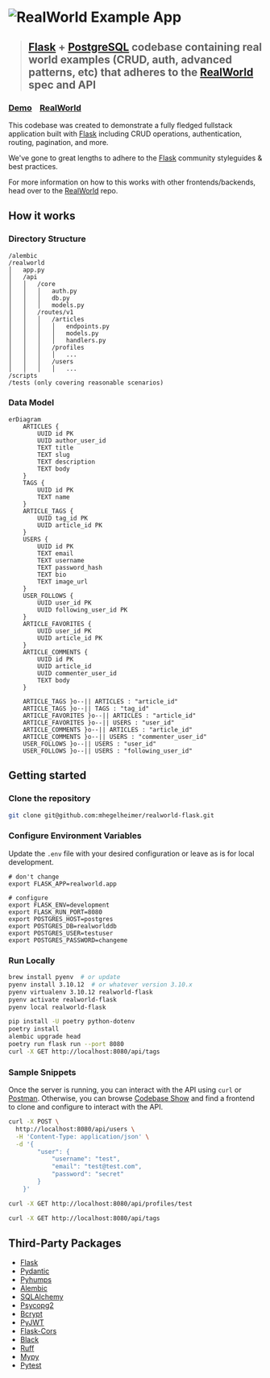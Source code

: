 # ![RealWorld Example App](logo.png)

> ## [Flask](https://flask.palletsprojects.com) + [PostgreSQL](https://www.postgresql.org) codebase containing real world examples (CRUD, auth, advanced patterns, etc) that adheres to the [RealWorld](https://github.com/gothinkster/realworld) spec and API

### [Demo](https://demo.realworld.io/)&nbsp;&nbsp;&nbsp;&nbsp;[RealWorld](https://github.com/gothinkster/realworld)

This codebase was created to demonstrate a fully fledged fullstack application built with [Flask](https://flask.palletsprojects.com) including CRUD operations, authentication, routing, pagination, and more.

We've gone to great lengths to adhere to the [Flask](https://flask.palletsprojects.com) community styleguides & best practices.

For more information on how to this works with other frontends/backends, head over to the [RealWorld](https://github.com/gothinkster/realworld) repo.

## How it works

### Directory Structure

```
/alembic
/realworld
│   app.py
│   /api
│   │   /core
│   │   │   auth.py
│   │   │   db.py
│   │   │   models.py
│   │   /routes/v1
│   │   │   /articles
│   │   │   │   endpoints.py
│   │   │   │   models.py
│   │   │   │   handlers.py
│   │   │   /profiles
│   │   │   │   ...
│   │   │   /users
│   │   │   │   ...
/scripts
/tests (only covering reasonable scenarios)
```

### Data Model

```mermaid
erDiagram
    ARTICLES {
        UUID id PK
        UUID author_user_id
        TEXT title
        TEXT slug
        TEXT description
        TEXT body
    }
    TAGS {
        UUID id PK
        TEXT name
    }
    ARTICLE_TAGS {
        UUID tag_id PK
        UUID article_id PK
    }
    USERS {
        UUID id PK
        TEXT email
        TEXT username
        TEXT password_hash
        TEXT bio
        TEXT image_url
    }
    USER_FOLLOWS {
        UUID user_id PK
        UUID following_user_id PK
    }
    ARTICLE_FAVORITES {
        UUID user_id PK
        UUID article_id PK
    }
    ARTICLE_COMMENTS {
        UUID id PK
        UUID article_id
        UUID commenter_user_id
        TEXT body
    }

    ARTICLE_TAGS }o--|| ARTICLES : "article_id"
    ARTICLE_TAGS }o--|| TAGS : "tag_id"
    ARTICLE_FAVORITES }o--|| ARTICLES : "article_id"
    ARTICLE_FAVORITES }o--|| USERS : "user_id"
    ARTICLE_COMMENTS }o--|| ARTICLES : "article_id"
    ARTICLE_COMMENTS }o--|| USERS : "commenter_user_id"
    USER_FOLLOWS }o--|| USERS : "user_id"
    USER_FOLLOWS }o--|| USERS : "following_user_id"
```

## Getting started

### Clone the repository

```bash
git clone git@github.com:mhegelheimer/realworld-flask.git
```

### Configure Environment Variables

Update the `.env` file with your desired configuration or leave as is for local development.

```shell
# don't change
export FLASK_APP=realworld.app

# configure
export FLASK_ENV=development
export FLASK_RUN_PORT=8080
export POSTGRES_HOST=postgres
export POSTGRES_DB=realworlddb
export POSTGRES_USER=testuser
export POSTGRES_PASSWORD=changeme
```

### Run Locally

```bash
brew install pyenv  # or update
pyenv install 3.10.12  # or whatever version 3.10.x
pyenv virtualenv 3.10.12 realworld-flask
pyenv activate realworld-flask
pyenv local realworld-flask

pip install -U poetry python-dotenv
poetry install
alembic upgrade head
poetry run flask run --port 8080
curl -X GET http://localhost:8080/api/tags
```

### Sample Snippets

Once the server is running, you can interact with the API using `curl` or [Postman](https://www.postman.com).  Otherwise, you can browse [Codebase Show](https://codebase.show/projects/realworld) and find a frontend to clone and configure to interact with the API.

```sh
curl -X POST \
  http://localhost:8080/api/users \
  -H 'Content-Type: application/json' \
  -d '{
        "user": {
            "username": "test",
            "email": "test@test.com",
            "password": "secret"
        }
    }'
```

```sh
curl -X GET http://localhost:8080/api/profiles/test
```

```sh
curl -X GET http://localhost:8080/api/tags
```

## Third-Party Packages

- [Flask](https://flask.palletsprojects.com/en/2.0.x/)
- [Pydantic](https://github.com/pydantic/pydantic)
- [Pyhumps](https://github.com/nficano/humps)
- [Alembic](https://alembic.sqlalchemy.org)
- [SQLAlchemy](https://www.sqlalchemy.org)
- [Psycopg2](https://github.com/psycopg/psycopg)
- [Bcrypt](https://github.com/pyca/bcrypt)
- [PyJWT](https://github.com/jpadilla/pyjwt)
- [Flask-Cors](https://github.com/corydolphin/flask-cors)
- [Black](https://github.com/psf/black)
- [Ruff](https://github.com/astral-sh/ruff)
- [Mypy](https://github.com/python/mypy)
- [Pytest](https://docs.pytest.org)

